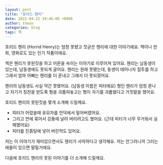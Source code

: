 ```yaml
---
layout: post
title: "호리드-헨리"
date: 2022-04-22 19:46:00 +0900
author: theon
categories: blog
tags: 책
---
```


호리드 헨리 (Horrid Henry)는 엄청 못됐고 짓굳은 헨리에 대한 이야기에요. 책이나 만화, 영화로도 있는 인기 작품이에요.

책은 헨리가 못된짓을 하고 어른을 속이는 이야기로 이루어져 있어요. 헨리는 남동생이 있는데, 남동생에도 못되게 굴어요. 헨리는 원래 못됐는데, 동생이 태어나자 질투를 하고 그래서 엄마 아빠는 헨리를 더 혼내고 그래서 더 못되졌어요.

헨리의 남동생도 사실 약간 못됐어요. (남동생 이름은 피터에요)
형인 헨리가 엄청 혼나고 자기가 칭찬을 받도록 형을 괴롭혀놓고는 형이 자기를 괴롭혔다고 거짓말을 했어요.

호리드 헨리의 못된짓을 몇개 소개해 드릴께요.

* 피터가 어렸을때 유모차를 언덕에서 밀어버렸어요.
* 그리고 연에 묶어서 강풍에 날려 버리려고도 했어요. (근데 피터가 너무 무거워서 실패했어요)
* 피터를 진흙탕에 넣어 버린적도 있어요.

저는 이 이야기가 재미있으면서도 헨리가 사악하다고 생각해요.
저는 안그러니까 그러는 애들이 있으면 말릴거에요.

다음에 호리드 헨리의 못된 이야기를 더 소개해 드릴께요.

